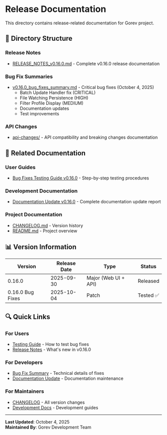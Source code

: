 # Release Documentation

This directory contains release-related documentation for Gorev project.

## 📁 Directory Structure

### Release Notes
- [RELEASE_NOTES_v0.16.0.md](RELEASE_NOTES_v0.16.0.md) - Complete v0.16.0 release documentation

### Bug Fix Summaries
- [v0.16.0_bug_fixes_summary.md](v0.16.0_bug_fixes_summary.md) - Critical bug fixes (October 4, 2025)
  - Batch Update Handler fix (CRITICAL)
  - File Watching Persistence (HIGH)
  - Filter Profile Display (MEDIUM)
  - Documentation updates
  - Test improvements

### API Changes
- [api-changes/](api-changes/) - API compatibility and breaking changes documentation

## 🔗 Related Documentation

### User Guides
- [Bug Fixes Testing Guide v0.16.0](../guides/user/bug_fixes_testing_guide_v0.16.0.md) - Step-by-step testing procedures

### Development Documentation
- [Documentation Update v0.16.0](../development/documentation_update_v0.16.0.md) - Complete documentation update report

### Project Documentation
- [CHANGELOG.md](../../CHANGELOG.md) - Version history
- [README.md](../../README.md) - Project overview

## 📊 Version Information

| Version | Release Date | Type | Status |
|---------|--------------|------|--------|
| 0.16.0 | 2025-09-30 | Major (Web UI + API) | Released |
| 0.16.0 Bug Fixes | 2025-10-04 | Patch | Tested ✅ |

## 🔍 Quick Links

### For Users
- [Testing Guide](../guides/user/bug_fixes_testing_guide_v0.16.0.md) - How to test bug fixes
- [Release Notes](RELEASE_NOTES_v0.16.0.md) - What's new in v0.16.0

### For Developers
- [Bug Fix Summary](v0.16.0_bug_fixes_summary.md) - Technical details of fixes
- [Documentation Update](../development/documentation_update_v0.16.0.md) - Documentation maintenance

### For Maintainers
- [CHANGELOG](../../CHANGELOG.md) - All version changes
- [Development Docs](../development/) - Development guides

---

**Last Updated**: October 4, 2025  
**Maintained By**: Gorev Development Team
